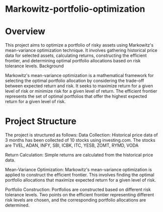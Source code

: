 # Markowitz-portfolio-optimization
# Overview
This project aims to optimize a portfolio of risky assets using Markowitz's mean-variance optimization technique. It involves gathering historical price data for selected assets, calculating returns, constructing the efficient frontier, and determining optimal portfolio allocations based on risk tolerance levels. Background

Markowitz's mean-variance optimization is a mathematical framework for selecting the optimal portfolio allocation by considering the trade-off between expected return and risk. It seeks to maximize return for a given level of risk or minimize risk for a given level of return. The efficient frontier represents the set of optimal portfolios that offer the highest expected return for a given level of risk.
# Project Structure
The project is structured as follows:
Data Collection: Historical price data of 3 months has been collected of 10 stocks using investing.com. 
The stocks are TVEL, ADAN, INFY, SBI, ICBK, ITC, YESB, ZOMT, RYMD, VODA

Return Calculation: Simple returns are calculated from the historical price data.

Mean-Variance Optimization: Markowitz's mean-variance optimization is applied to construct the efficient frontier. 
This involves finding the optimal portfolio allocations that maximize expected return for a given level of risk.

Portfolio Construction: Portfolios are constructed based on different risk tolerance levels. 
Two points on the efficient frontier representing different risk levels are chosen, 
and the corresponding portfolio allocations are determined.
